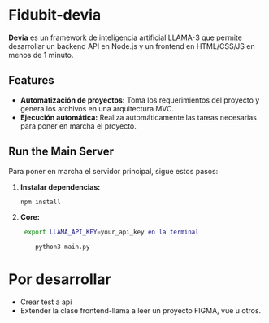 # Fidubit-devia

**Devia** es un framework de inteligencia artificial LLAMA-3 que permite desarrollar un backend API en Node.js y un frontend en HTML/CSS/JS en menos de 1 minuto.

## Features

- **Automatización de proyectos:** Toma los requerimientos del proyecto y genera los archivos en una arquitectura MVC.
- **Ejecución automática:** Realiza automáticamente las tareas necesarias para poner en marcha el proyecto.

## Run the Main Server

Para poner en marcha el servidor principal, sigue estos pasos:

1. **Instalar dependencias:**
   ```bash
   npm install
    ```

2. **Core:**
   ```bash
    export LLAMA_API_KEY=your_api_key en la terminal
    ```
    ```bash
        python3 main.py 
    ```

# Por desarrollar 
  * Crear test a api
  * Extender la clase  frontend-llama a leer un proyecto FIGMA, vue u otros.   
